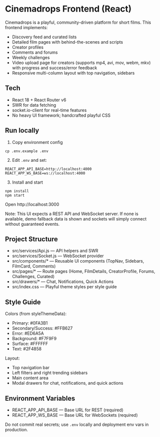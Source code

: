 # Cinemadrops Frontend (React)

Cinemadrops is a playful, community-driven platform for short films. This frontend implements:
- Discovery feed and curated lists
- Detailed film pages with behind-the-scenes and scripts
- Creator profiles
- Comments and forums
- Weekly challenges
- Video upload page for creators (supports mp4, avi, mov, webm, mkv) with progress and success/error feedback
- Responsive multi-column layout with top navigation, sidebars

## Tech
- React 18 + React Router v6
- SWR for data fetching
- socket.io-client for real-time features
- No heavy UI framework; handcrafted playful CSS

## Run locally
1) Copy environment config
```
cp .env.example .env
```
2) Edit `.env` and set:
```
REACT_APP_API_BASE=http://localhost:4000
REACT_APP_WS_BASE=ws://localhost:4000
```
3) Install and start
```
npm install
npm start
```

Open http://localhost:3000

Note: This UI expects a REST API and WebSocket server. If none is available, demo fallback data is shown and sockets will simply connect without guaranteed events.

## Project Structure
- src/services/Api.js — API helpers and SWR
- src/services/Socket.js — WebSocket provider
- src/components/* — Reusable UI components (TopNav, Sidebars, FilmCard, Comments)
- src/pages/* — Route pages (Home, FilmDetails, CreatorProfile, Forums, Challenges, Curated)
- src/drawers/* — Chat, Notifications, Quick Actions
- src/index.css — Playful theme styles per style guide

## Style Guide
Colors (from styleThemeData):
- Primary: #0FA3B1
- Secondary/Success: #FFB627
- Error: #ED6A5A
- Background: #F7F9F9
- Surface: #FFFFFF
- Text: #2F4858

Layout:
- Top navigation bar
- Left filters and right trending sidebars
- Main content area
- Modal drawers for chat, notifications, and quick actions

## Environment Variables
- REACT_APP_API_BASE — Base URL for REST (required)
- REACT_APP_WS_BASE — Base URL for WebSockets (required)

Do not commit real secrets; use `.env` locally and deployment env vars in production.
